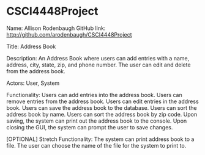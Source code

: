 # CSCI4448Project

Name: Allison Rodenbaugh
GitHub link:   http://github.com/arodenbaugh/CSCI4448Project 

Title: Address Book 

Description: An Address Book where users can add entries with a name, address, city, state, zip, and phone number. The user can edit and delete from the address book. 

Actors: User, System 

Functionality:
Users can add entries into the address book. 
Users can remove entries from the address book. 
Users can edit entries in the address book. 
Users can save the address book to the database. 
Users can sort the address book by name. 
Users can sort the address book by zip code. 
Upon saving, the system can print out the address book to the console. 
Upon closing the GUI, the system can prompt the user to save changes. 

[OPTIONAL] Stretch Functionality: 
The system can print address book to a file. 
The user can choose the name of the file for the system to print to. 
